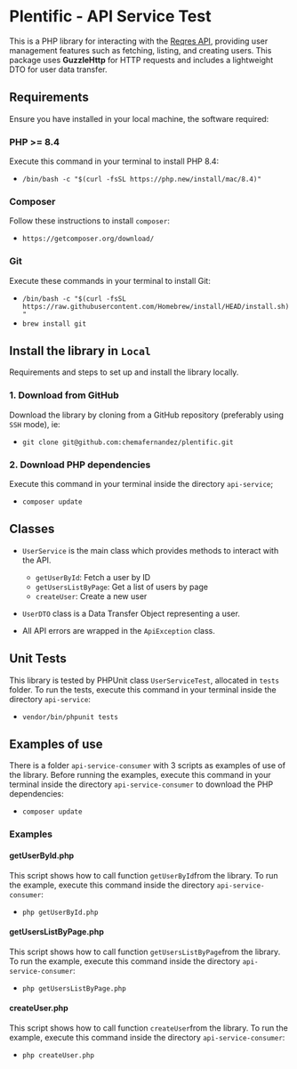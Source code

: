 # Plentific - API Service Test
This is a PHP library for interacting with the [Reqres API](https://reqres.in/), providing user management features such as fetching, listing, and creating users. This package uses **GuzzleHttp** for HTTP requests and includes a lightweight DTO for user data transfer.

## Requirements
Ensure you have installed in your local machine, the software required:

### PHP >= 8.4
Execute this command in your terminal to install PHP 8.4:
* ```/bin/bash -c "$(curl -fsSL https://php.new/install/mac/8.4)"```

### Composer
Follow these instructions to install `composer`:
* ```https://getcomposer.org/download/```

### Git
Execute these commands in your terminal to install Git:
* ```/bin/bash -c "$(curl -fsSL https://raw.githubusercontent.com/Homebrew/install/HEAD/install.sh)"```
* ```brew install git```

## Install the library in `Local`
Requirements and steps to set up and install the library locally.

### 1. Download from GitHub
Download the library by cloning from a GitHub repository (preferably using `SSH` mode), ie:
* ```git clone git@github.com:chemafernandez/plentific.git```

### 2. Download PHP dependencies
Execute this command in your terminal inside the directory `api-service`;
* ```composer update```

## Classes

* `UserService` is the main class which provides methods to interact with the API.
  - `getUserById`: Fetch a user by ID
  - `getUsersListByPage`: Get a list of users by page
  - `createUser`: Create a new user

* `UserDTO` class is a Data Transfer Object representing a user.

* All API errors are wrapped in the `ApiException` class.

## Unit Tests
This library is tested by PHPUnit class `UserServiceTest`, allocated in `tests` folder. To run the tests, execute this command in your terminal inside the directory `api-service`:
* ```vendor/bin/phpunit tests```

## Examples of use
There is a folder `api-service-consumer` with 3 scripts as examples of use of the library. Before running the examples, execute this command in your terminal inside the directory `api-service-consumer` to download the PHP dependencies:
* ```composer update```

### Examples

#### getUserById.php
This script shows how to call function `getUserById`from the library. To run the example, execute this command inside the directory `api-service-consumer`:
* ```php getUserById.php```

#### getUsersListByPage.php
This script shows how to call function `getUsersListByPage`from the library. To run the example, execute this command inside the directory `api-service-consumer`:
* ```php getUsersListByPage.php```

#### createUser.php
This script shows how to call function `createUser`from the library. To run the example, execute this command inside the directory `api-service-consumer`:
* ```php createUser.php```
